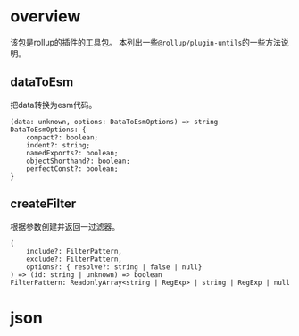 # overview
该包是rollup的插件的工具包。
本列出一些`@rollup/plugin-untils`的一些方法说明。

## dataToEsm
把data转换为esm代码。
```
(data: unknown, options: DataToEsmOptions) => string
DataToEsmOptions: {
    compact?: boolean;
    indent?: string;
    namedExports?: boolean;
    objectShorthand?: boolean;
    perfectConst?: boolean;
}
```

## createFilter
根据参数创建并返回一过滤器。
```
(
    include?: FilterPattern,
    exclude?: FilterPattern,
    options?: { resolve?: string | false | null}
) => (id: string | unknown) => boolean
FilterPattern: ReadonlyArray<string | RegExp> | string | RegExp | null
```

# json

